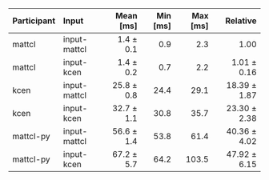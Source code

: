 | Participant | Input | Mean [ms] | Min [ms] | Max [ms] | Relative |
|:---|:---|---:|---:|---:|---:|
| mattcl | input-mattcl | 1.4 ± 0.1 | 0.9 | 2.3 | 1.00 |
| mattcl | input-kcen | 1.4 ± 0.2 | 0.7 | 2.2 | 1.01 ± 0.16 |
| kcen | input-mattcl | 25.8 ± 0.8 | 24.4 | 29.1 | 18.39 ± 1.87 |
| kcen | input-kcen | 32.7 ± 1.1 | 30.8 | 35.7 | 23.30 ± 2.38 |
| mattcl-py | input-mattcl | 56.6 ± 1.4 | 53.8 | 61.4 | 40.36 ± 4.02 |
| mattcl-py | input-kcen | 67.2 ± 5.7 | 64.2 | 103.5 | 47.92 ± 6.15 |
